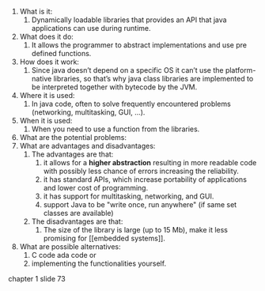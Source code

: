 1. What is it: 
	1. Dynamically loadable libraries that provides an API that java applications can use during runtime. 
2. What does it do: 
	1. It allows the programmer to abstract implementations and use pre defined functions.
3. How does it work: 
	1. Since java doesn’t depend on a specific OS it can’t use the platform-native libraries, so that’s why java class libraries are implemented to be interpreted together with bytecode by the JVM. 
4. Where it is used: 
	1. In java code, often to solve frequently encountered problems (networking, multitasking, GUI, ...).
5. When it is used: 
	1. When you need to use a function from the libraries.  
6. What are the potential problems:
7. What are advantages and disadvantages: 
	1. The advantages are that:
		1.  it allows for a **higher abstraction** resulting in more readable code with possibly less chance of errors increasing the reliability. 
		2.  it has standard APIs, which increase portability of applications and lower cost of programming. 
		3.  it has support for multitasking, networking, and GUI. 
		4.  support Java to be "write once, run anywhere" (if same set classes are available)
	2.  The disadvantages are that:
		1.  The size of the library is large (up to 15 Mb), make it less promising for [[embedded systems]]. 
8. What are possible alternatives: 
	1. C code ada code or 
	2. implementing the functionalities yourself. 

chapter 1 slide 73